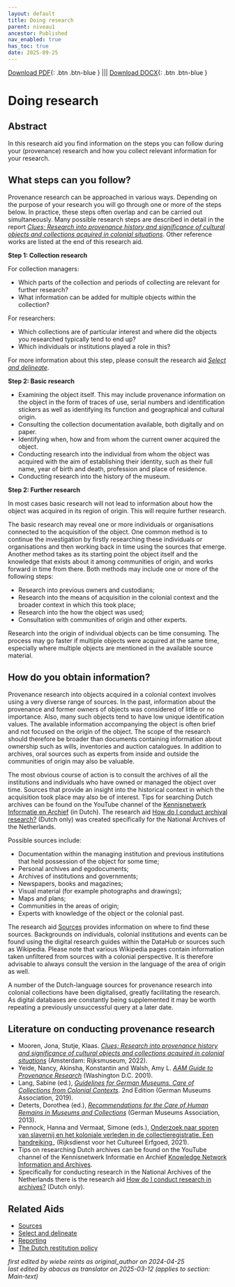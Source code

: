 ```yaml
---
layout: default
title: Doing research
parent: niveau1
ancestor: Published
nav_enabled: true
has_toc: true
date: 2025-09-25
--- 
```



[Download PDF](https://raw.githubusercontent.com/colonial-heritage/research-guides-dev/refs/heads/main/EXPORTS/published/PDF/niveau1/English/DoingResearch.pdf){: .btn .btn-blue } |||    [Download DOCX](https://raw.githubusercontent.com/colonial-heritage/research-guides-dev/refs/heads/main/EXPORTS/published/DOCX/niveau1/English/DoingResearch.docx){: .btn .btn-blue }


# Doing research


## Abstract

In this research aid you find information on the steps you can follow during your (provenance) research and how you collect relevant information for your research.

## What steps can you follow?

Provenance research can be approached in various ways. Depending on the purpose of your research you will go through one or more of the steps below. In practice, these steps often overlap and can be carried out simultaneously. Many possible research steps are described in detail in the report _[Clues; Research into provenance history and significance of cultural objects and collections acquired in colonial situations](https://d3mb4k8bvt6xe4.cloudfront.net/2022-03/Clues_Final_Report_PPROCE.pdf)_. Other reference works are listed at the end of this research aid.

**Step 1: Collection research**

For collection managers: 
- Which parts of the collection and periods of collecting are relevant for further research? 
- What information can be added for multiple objects within the collection?

For researchers: 
- Which collections are of particular interest and where did the objects you researched typically tend to end up? 
- Which individuals or institutions played a role in this?

For more information about this step, please consult the research aid _[Select and delineate](https://app.colonialcollections.nl/en/research-aids/https%3A%2F%2Fn2t%252Enet%2Fark%3A%2F27023%2F2fbf96b4890fa2e37c7c711f524753c6)_.

**Step 2: Basic research**

- Examining the object itself. This may include provenance information on the object in the form of traces of use, serial numbers and identification stickers as well as identifying its function and geographical and cultural origin. 
- Consulting the collection documentation available, both digitally and on paper.
- Identifying when, how and from whom the current owner acquired the object.
- Conducting research into the individual from whom the object was acquired with the aim of establishing their identity, such as their full name, year of birth and death, profession and place of residence.
- Conducting research into the history of the museum.

**Step 2: Further research**

In most cases basic research will not lead to information about how the object was acquired in its region of origin. This will require further research.

The basic research may reveal one or more individuals or organisations connected to the acquisition of the object. One common method is to continue the investigation by firstly researching these individuals or organisations and then working back in time using the sources that emerge. Another method takes as its starting point the object itself and the knowledge that exists about it among communities of origin, and works forward in time from there. Both methods may include one or more of the following steps:

- Research into previous owners and custodians;
- Research into the means of acquisition in the colonial context and the broader context in which this took place;
- Research into the how the object was used;
- Consultation with communities of origin and other experts.

Research into the origin of individual objects can be time consuming. The process may go faster if multiple objects were acquired at the same time, especially where multiple objects are mentioned in the available source material.

## How do you obtain information?

Provenance research into objects acquired in a colonial context involves using a very diverse range of sources. In the past, information about the provenance and former owners of objects was considered of little or no importance. Also, many such objects tend to have low unique identification values. The available information accompanying the object is often brief and not focused on the origin of the object. The scope of the research should therefore be broader than documents containing information about ownership such as wills, inventories and auction catalogues. In addition to archives, oral sources such as experts from inside and outside the communities of origin may also be valuable.

The most obvious course of action is to consult the archives of all the institutions and individuals who have owned or managed the object over time. Sources that provide an insight into the historical context in which the acquisition took place may also be of interest. Tips for searching Dutch archives can be found on the YouTube channel of the [Kennisnetwerk Informatie en Archief](https://www.youtube.com/@platformkia) (in Dutch). The research aid [How do I conduct archival research?](https://www.nationaalarchief.nl/onderzoeken/hoe-doe-ik-onderzoek-in-archieven) (Dutch only) was created specifically for the National Archives of the Netherlands.

Possible sources include:

- Documentation within the managing institution and previous institutions that held possession of the object for some time;
- Personal archives and egodocuments;
- Archives of institutions and governments;
- Newspapers, books and magazines;
- Visual material (for example photographs and drawings);
- Maps and plans;
- Communities in the areas of origin;
- Experts with knowledge of the object or the colonial past.

The research aid [Sources](https://app.colonialcollections.nl/en/research-aids/https%3A%2F%2Fn2t%252Enet%2Fark%3A%2F27023%2F5f0031f66044adefab19b67b1344b31d) provides information on where to find these sources. Backgrounds on individuals, colonial institutions and events can be found using the digital research guides within the DataHub or sources such as Wikipedia. Please note that various Wikipedia pages contain information taken unfiltered from sources with a colonial perspective. It is therefore advisable to always consult the version in the language of the area of origin as well.

A number of the Dutch-language sources for provenance research into colonial collections have been digitalised, greatly facilitating the research. As digital databases are constantly being supplemented it may be worth repeating a previously unsuccessful query at a later date.

## Literature on conducting provenance research 

- Mooren, Jona, Stutje, Klaas. _[Clues; Research into provenance history and significance of cultural objects and collections acquired in colonial situations](https://www.niod.nl/en/publications/clues-PPROCE)_ (Amsterdam: Rijksmuseum, 2022). 
- Yeide, Nancy, Akinsha, Konstantin and Walsh, Amy L. _[AAM Guide to Provenance Research](https://search.worldcat.org/title/The-AAM-guide-to-provenance-research/oclc/46671065)_ (Washington D.C. 2001).
- Lang, Sabine (ed.), _[Guidelines for German Museums. Care of Collections from Colonial Contexts](https://www.museumsbund.de/publikationen/guidelines-on-dealing-with-collections-from-colonial-contexts-2/)_. 2nd Edition (German Museums Association, 2019).
- Deterts, Dorothea (ed.), _[Recommendations for the Care of Human Remains in Museums and Collections](https://www.museumsbund.de/wp-content/uploads/2017/04/2013-recommendations-for-the-care-of-human-remains.pdf)_ (German Museums Association, 2013).
- Pennock, Hanna and Vermaat, Simone (eds.), [Onderzoek naar sporen van slavernij en het koloniale verleden in de collectieregistratie. Een handreiking](https://www.cultureelerfgoed.nl/publicaties/publicaties/2021/01/01/handreiking-onderzoek-naar-sporen-van-slavernij-en-het-koloniale-verleden-in-de-collectieregistratie)_ (Rijksdienst voor het Cultureel Erfgoed, 2021).
- Tips on researching Dutch archives can be found on the YouTube channel of the Kennisnetwerk Informatie en Archief [Knowledge Network Information and Archives](https://www.youtube.com/@platformkia).
- Specifically for conducting research in the National Archives of the Netherlands there is the research aid [How do I conduct research in archives?](https://www.nationaalarchief.nl/onderzoeken/hoe-doe-ik-onderzoek-in-archieven) (Dutch only).

## Related Aids

 - [Sources](niveau1/English/Sources_20240501.yml)  
 - [Select and delineate](niveau1/English/SelectAndDelineate_20240425.yml)  
 - [Reporting](niveau1/English/Reporting_20240501.yml)  
 - [The Dutch restitution policy](niveau1/English/RestitutionPolicy_20250123.yml)  



_first edited by wiebe reints as original_author on 2024-04-25_  
_last edited by abacus as translator on 2025-03-12
(applies to section: Main-text)_
        